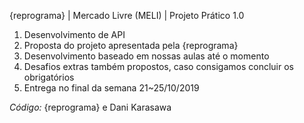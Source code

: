{reprograma} | Mercado Livre (MELI) | Projeto Prático 1.0

1. Desenvolvimento de API
2. Proposta do projeto apresentada pela {reprograma}
3. Desenvolvimento baseado em nossas aulas até o momento 
4. Desafios extras também propostos, caso consigamos concluir os obrigatórios
5. Entrega no final da semana 21~25/10/2019

*Código:* {reprograma} e Dani Karasawa